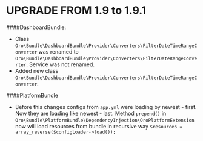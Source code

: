 UPGRADE FROM 1.9 to 1.9.1
=======================

####DashboardBundle:
- Class `Oro\Bundle\DashboardBundle\Provider\Converters\FilterDateTimeRangeConverter` was renamed to `Oro\Bundle\DashboardBundle\Provider\Converters\FilterDateRangeConverter`. Service was not renamed.
- Added new class `Oro\Bundle\DashboardBundle\Provider\Converters\FilterDateTimeRangeConverter`.

####PlatformBundle
- Before this changes configs from `app.yml` were loading by newest - first. Now they are loading like newest - last. Method `prepend()` in `Oro\Bundle\PlatformBundle\DependencyInjection\OroPlatformExtension` now will load resources from bundle in recursive way `$resources = array_reverse($configLoader->load());`
